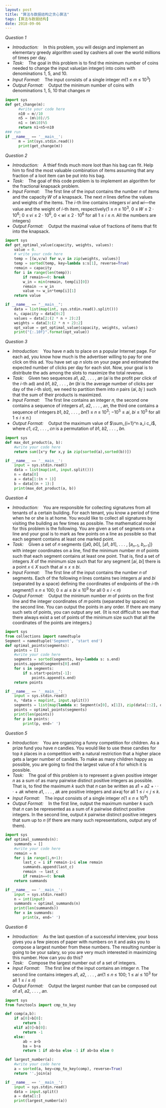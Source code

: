 ```yaml
---
layout: post
title: "算法与数据结构之贪心算法"
tags: [算法与数据结构]
date: 2018-09-06
---
```


*Question 1*
+ *Introduction:* &nbsp;&nbsp; In this problem, you will design and implement an elementary greedy algorithm used by cashiers all over the world millions of times per day.
+ *Task:* &nbsp;&nbsp; The goal in this problem is to find the minimum number of coins needed to change the input value(an integer) into coins with denominations 1, 5, and 10.
+ *Input Format:* &nbsp;&nbsp; The input consists of a single integer 𝑚(1 ≤ 𝑚 ≤ 10<sup>3</sup>)
+ *Output Format:* &nbsp;&nbsp; Output the minimum number of coins with denominations 1, 5, 10 that changes 𝑚

```python
import sys
def get_change(m):
      #write your code here
      n10 = m//10
      n5 = (m%10)//5
      n1 = (m%10)%5
      return n1+n5+n10
### run
if __name__ == '__main__':
      m = int(sys.stdin.read())
      print(get_change(m))
```

*Question 2*
+ *Introduction:* &nbsp;&nbsp; A thief finds much more loot than his bag can fit. Help him to find the most valuable combination of items assuming that any fraction of a loot item can be put into his bag.
+ *Task:* &nbsp;&nbsp; The goal of this code problem is to implement an algorithm for the fractional knapsack problem.
+ *Input Format:* &nbsp;&nbsp; The first line of the input contains the number 𝑛 of items and the capacity 𝑊 of a knapsack. The next 𝑛 lines define the values and weights of the items. The 𝑖-th line contains integers 𝑣𝑖 and 𝑤𝑖—the value and the weight of 𝑖-th item, respectively(1 ≤ 𝑛 ≤ 10<sup>3</sup>, 0 ≤ 𝑊 ≤ 2 · 10<sup>6</sup>; 0 ≤ 𝑣𝑖 ≤ 2 · 10<sup>6</sup>, 0 < 𝑤𝑖 ≤ 2 · 10<sup>6</sup> for all 1 ≤ 𝑖 ≤ 𝑛. All the numbers are integers)
+ *Output Format:* &nbsp;&nbsp; Output the maximal value of fractions of items that fit into the knapsack.

```python
import sys
def get_optimal_value(capacity, weights, values):
    value = 0.
    # write your code here
    temp = [(w,v/w) for w,v in zip(weights, values)]
    temp = sorted(temp, key=lambda s:s[1], reverse=True)
    remain = capacity
    for i in range(len(temp)):
    	if remain==0: break
    	w_in = min(remain, temp[i][0])
    	remain -= w_in
    	value += w_in*temp[i][1]
    return value

if __name__ == "__main__":
    data = list(map(int, sys.stdin.read().split()))
    n, capacity = data[0:2]
    values = data[2:(2 * n + 2):2]
    weights = data[3:(2 * n + 2):2]
    opt_value = get_optimal_value(capacity, weights, values)
    print("{:.10f}".format(opt_value))
```

*Question 3*
+ *Introduction:* &nbsp;&nbsp; You have 𝑛 ads to place on a popular Internet page. For each ad, you know how much is the advertiser willing to pay for one click on this ad. You have set up 𝑛 slots on your page and estimated the expected number of clicks per day for each slot. Now, your goal is to distribute the ads among the slots to maximize the total revenue.
+ *Task:* &nbsp;&nbsp; Given two sequences 𝑎1, 𝑎2, . . . , 𝑎𝑛 (𝑎𝑖 is the profit per click of the 𝑖-th ad) and 𝑏1, 𝑏2, . . . , 𝑏𝑛 (𝑏𝑖 is the average number of clicks per day of the 𝑖-th slot), we need to partition them into 𝑛 pairs (𝑎𝑖, 𝑏𝑗 ) such that the sum of their products is maximized.
+ *Input Format:* &nbsp;&nbsp; The first line contains an integer 𝑛, the second one contains a sequence of integers 𝑎1, 𝑎2, . . . , 𝑎𝑛, the third one contains a sequence of integers 𝑏1, 𝑏2, . . . , 𝑏𝑛(1 ≤ 𝑛 ≤ 10<sup>3</sup>; −10<sup>5</sup> ≤ 𝑎𝑖, 𝑏𝑖 ≤ 10<sup>5</sup> for all 1 ≤ 𝑖 ≤ 𝑛.)
+ *Output Format:* &nbsp;&nbsp; Output the maximum value of $\sum_{i=1}^n a_i c_i$, where 𝑐1, 𝑐2, . . . , 𝑐𝑛 is a permutation of 𝑏1, 𝑏2, . . . , 𝑏𝑛.

```python
import sys
def max_dot_product(a, b):
    #write your code here
    return sum([x*y for x,y in zip(sorted(a),sorted(b))])

if __name__ == '__main__':
    input = sys.stdin.read()
    data = list(map(int, input.split()))
    n = data[0]
    a = data[1:(n + 1)]
    b = data[(n + 1):]
    print(max_dot_product(a, b))
```

*Question 4*
+ *Introduction:* &nbsp;&nbsp; You are responsible for collecting signatures from all tenants of a certain building. For each tenant, you know a period of time when he or she is at home. You would like to collect all signatures by visiting the building as few times as possible. The mathematical model for this problem is the following. You are given a set of segments on a line and your goal is to mark as few points on a line as possible so that each segment contains at least one marked point.
+ *Task:* &nbsp;&nbsp; Given a set of 𝑛 segments {[𝑎0, 𝑏0], [𝑎1, 𝑏1], . . . , [𝑎<sub>𝑛−1</sub>, 𝑏<sub>𝑛−1</sub>]} with integer coordinates on a line, find the minimum number 𝑚 of points such that each segment contains at least one point. That is, find a set of integers 𝑋 of the minimum size such that for any segment [𝑎𝑖, 𝑏𝑖] there is a point 𝑥 ∈ 𝑋 such that 𝑎𝑖 ≤ 𝑥 ≤ 𝑏𝑖.
+ *Input Format:* &nbsp;&nbsp; The first line of the input contains the number 𝑛 of segments. Each of the following 𝑛 lines contains two integers 𝑎𝑖 and 𝑏𝑖 (separated by a space) defining the coordinates of endpoints of the 𝑖-th segment(1 ≤ 𝑛 ≤ 100; 0 ≤ 𝑎𝑖 ≤ 𝑏𝑖 ≤ 10<sup>9</sup> for all 0 ≤ 𝑖 < 𝑛)
+ *Output Format:* &nbsp;&nbsp; Output the minimum number 𝑚 of points on the first line and the integer coordinates of 𝑚 points (separated by spaces) on the second line. You can output the points in any order. If there are many such sets of points, you can output any set. (It is not difficult to see that there always exist a set of points of the minimum size such that all the coordinates of the points are integers.)

```python
import sys
from collections import namedtuple
Segment = namedtuple('Segment', 'start end')
def optimal_points(segments):
    points = []
    #write your code here
    segments = sorted(segments, key=lambda s: s.end)
    points.append(segments[0].end)
    for s in segments:
        if s.start>points[-1]:
            points.append(s.end)
    return points

if __name__ == '__main__':
    input = sys.stdin.read()
    n, *data = map(int, input.split())
    segments = list(map(lambda x: Segment(x[0], x[1]), zip(data[::2], data[1::2])))
    points = optimal_points(segments)
    print(len(points))
    for p in points:
        print(p, end=' ')
```

*Question 5*
+ *Introduction:* &nbsp;&nbsp; You are organizing a funny competition for children. As a prize fund you have 𝑛 candies. You would like to use these candies for top 𝑘 places in a competition with a natural restriction that a higher place gets a larger number of candies. To make as many children happy as possible, you are going to find the largest value of 𝑘 for which it is possible.
+ *Task:* &nbsp;&nbsp; The goal of this problem is to represent a given positive integer 𝑛 as a sum of as many pairwise distinct positive integers as possible. That is, to find the maximum 𝑘 such that 𝑛 can be written as 𝑎1 + 𝑎2 + · · · + 𝑎𝑘 where 𝑎1, . . . , 𝑎𝑘 are positive integers and ai&ne;aj for all 1 ≤ 𝑖 < 𝑗 ≤ 𝑘.
+ *Input Format:* &nbsp;&nbsp; The input consists of a single integer 𝑛(1 ≤ 𝑛 ≤ 10<sup>9</sup>)
+ *Output Format:* &nbsp;&nbsp; In the first line, output the maximum number 𝑘 such that 𝑛 can be represented as a sum of 𝑘 pairwise distinct positive integers. In the second line, output 𝑘 pairwise distinct positive integers that sum up to 𝑛 (if there are many such representations, output any of them).

```python
import sys
def optimal_summands(n):
    summands = []
    #write your code here
    remain = n
    for i in range(1,n+1):
        last_c = i if remain-i>i else remain
        summands.append(last_c)
        remain -= last_c
        if remain==0: break
    return summands

if __name__ == '__main__':
    input = sys.stdin.read()
    n = int(input)
    summands = optimal_summands(n)
    print(len(summands))
    for x in summands:
        print(x, end=' ')
```

*Question 6*
+ *Introduction:* &nbsp;&nbsp; As the last question of a successful interview, your boss gives you a few pieces of paper with numbers on it and asks you to compose a largest number from these numbers. The resulting number is going to be your salary, so you are very much interested in maximizing this number. How can you do this?
+ *Task:* &nbsp;&nbsp; Compose the largest number out of a set of integers.
+ *Input Format:* &nbsp;&nbsp; The first line of the input contains an integer 𝑛. The second line contains integers 𝑎1, 𝑎2, . . . , 𝑎𝑛(1 ≤ 𝑛 ≤ 100; 1 ≤ 𝑎𝑖 ≤ 10<sup>3</sup> for all 1 ≤ 𝑖 ≤ 𝑛)
+ *Output Format:* &nbsp;&nbsp; Output the largest number that can be composed out of 𝑎1, 𝑎2, . . . , 𝑎𝑛.

```python
import sys
from functools import cmp_to_key

def comp(a,b):
	if a[0]>b[0]:
		return 1
	elif a[0]<b[0]:
		return -1
	else:
		ab = a+b
		ba = b+a
		return 1 if ab>ba else -1 if ab<ba else 0

def largest_number(a):
    #write your code here
    a = sorted(a, key=cmp_to_key(comp), reverse=True)
    return ''.join(a)

if __name__ == '__main__':
    input = sys.stdin.read()
    data = input.split()
    a = data[1:]
    print(largest_number(a))
```
